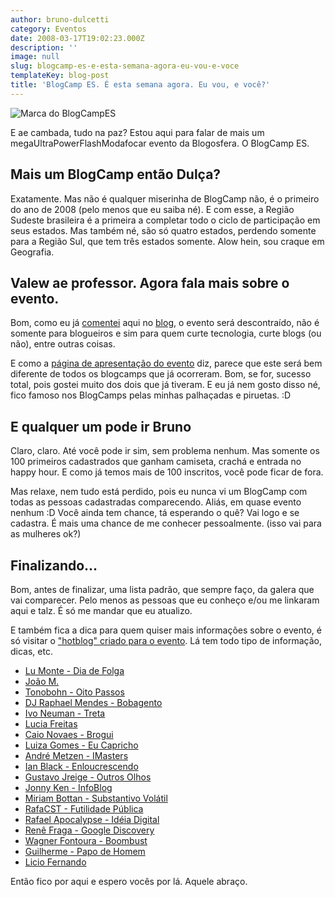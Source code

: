 ```yaml
---
author: bruno-dulcetti
category: Eventos
date: 2008-03-17T19:02:23.000Z
description: ''
image: null
slug: blogcamp-es-e-esta-semana-agora-eu-vou-e-voce
templateKey: blog-post
title: 'BlogCamp ES. É esta semana agora. Eu vou, e você?'
---
```


<img src="https://blogcampes.googlegroups.com/web/blogcamp.es.500.jpg?gda=fVIgqkQAAAB96Mo4ev_JDB34jAdLIwYYrhk_KYKdCQD5pQVS2p1CSmG1qiJ7UbTIup-M2XPURDQUAg_PKWeirPO74_Yg59SAIdEAhumLrGwkQDWveO3DqA&hl=pt-BR" alt="Marca do BlogCampES" />

E ae cambada, tudo na paz? Estou aqui para falar de mais um megaUltraPowerFlashModafocar evento da Blogosfera. O BlogCamp ES.

## Mais um BlogCamp então Dulça?

Exatamente. Mas não é qualquer miserinha de BlogCamp não, é o primeiro do ano de 2008 (pelo menos que eu saiba né). E com esse, a Região Sudeste brasileira é a primeira a completar todo o ciclo de participação em seus estados. Mas também né, são só quatro estados, perdendo somente para a Região Sul, que tem três estados somente. Alow hein, sou craque em Geografia.

## Valew ae professor. Agora fala mais sobre o evento.

Bom, como eu já <a href="/retrospectiva-blogcamp-mg">comentei</a> aqui no <a href="/blogcamp-pr-o-melhor-de-todos">blog</a>, o evento será descontraído, não é somente para blogueiros e sim para quem curte tecnologia, curte blogs (ou não), entre outras coisas.

E como a <a href="http://barcamp.blaz.com.br/node/103">página de apresentação do evento</a> diz, parece que este será bem diferente de todos os blogcamps que já ocorreram. Bom, se for, sucesso total, pois gostei muito dos dois que já tiveram. E eu já nem gosto disso né, fico famoso nos BlogCamps pelas minhas palhaçadas e piruetas. :D

## E qualquer um pode ir Bruno

Claro, claro. Até você pode ir sim, sem problema nenhum. Mas somente os 100 primeiros cadastrados que ganham camiseta, crachá e entrada no happy hour. E como já temos mais de 100 inscritos, você pode ficar de fora.

Mas relaxe, nem tudo está perdido, pois eu nunca vi um BlogCamp com todas as pessoas cadastradas comparecendo. Aliás, em quase evento nenhum :D Você ainda tem chance, tá esperando o quê? Vai logo e se cadastra. É mais uma chance de me conhecer pessoalmente. (isso vai para as mulheres ok?)

## Finalizando...

Bom, antes de finalizar, uma lista padrão, que sempre faço, da galera que vai comparecer. Pelo menos as pessoas que eu conheço e/ou me linkaram aqui e talz. É só me mandar que eu atualizo.

E também fica a dica para quem quiser mais informações sobre o evento, é só visitar o <a href="http://blogcampes.wordpress.com/">"hotblog" criado para o evento</a>. Lá tem todo tipo de informação, dicas, etc.

- <a href="http://diadefolga.com/">Lu Monte - Dia de Folga</a>
- <a href="http://www.nababu.org/">João M.</a>
- <a href="http://www.oitopassos.com/">Tonobohn - Oito Passos</a>
- <a href="http://www.bobagento.com/">DJ Raphael Mendes - Bobagento</a>
- <a href="http://www.treta.com.br/">Ivo Neuman - Treta</a>
- <a href="http://www.ladybugbrazil.com/">Lucia Freitas</a>
- <a href="http://www.brogui.com/">Caio Novaes - Brogui</a>
- <a href="http://www.eucapricho.com/">Luiza Gomes - Eu Capricho</a>
- <a href="http://www.imasters.com.br/">André Metzen - IMasters</a>
- <a href="http://www.interney.net/blogs/enloucrescendo/">Ian Black - Enloucrescendo</a>
- <a href="http://www.outrosolhos.com.br/">Gustavo Jreige - Outros Olhos</a>
- <a href="http://www.jonnyken.com/infoblog">Jonny Ken - InfoBlog</a>
- <a href="http://substantivolatil.com/">Miriam Bottan - Substantivo Volátil</a>
- <a href="http://futilidadepublica.semjuizo.com/">RafaCST - Futilidade Pública</a>
- <a href="http://www.ideiadigital.org/">Rafael Apocalypse - Idéia Digital</a>
- <a href="http://googlediscovery.com/">Renê Fraga - Google Discovery</a>
- <a href="http://boombust.hitechlive.com.br/">Wagner Fontoura - Boombust</a>
- <a href="http://www.papodehomem.com.br/">Guilherme - Papo de Homem</a>
- <a href="http://blog.licio.eti.br/">Licio Fernando</a>

Então fico por aqui e espero vocês por lá. Aquele abraço.
